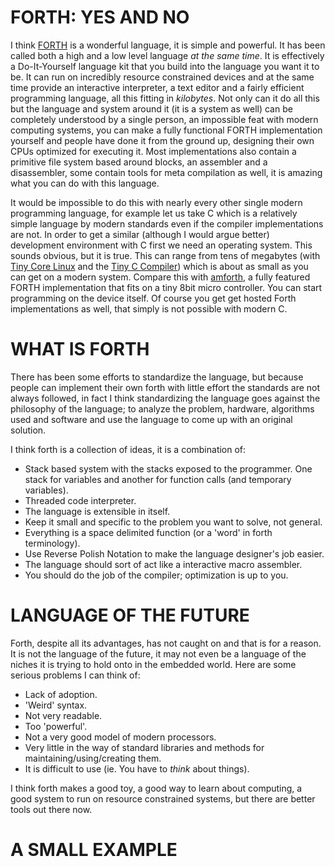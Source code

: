 FORTH: YES AND NO
=================

I think [FORTH](https://en.wikipedia.org/wiki/Forth_%28programming_language%29)
is a wonderful language, it is simple and powerful. It has been called both a
high and a low level language *at the same time*. It is effectively a
Do-It-Yourself language kit that you build into the language you want it to be.
It can run on incredibly resource constrained devices and at the same time
provide an interactive interpreter, a text editor and a fairly efficient
programming language, all this fitting in *kilobytes*. Not only can it do all
this but the language and system around it (it is a system as well) can be
completely understood by a single person, an impossible feat with modern
computing systems, you can make a fully functional FORTH implementation yourself
and people have done it from the ground up, designing their own CPUs optimized
for executing it. Most implementations also contain a primitive file system
based around blocks, an assembler and a disassembler, some contain tools for
meta compilation as well, it is amazing what you can do with this language.

It would be impossible to do this with nearly every other single modern 
programming language, for example let us take C which is a relatively simple
language by modern standards even if the compiler implementations are not. In
order to get a similar (although I would argue better) development environment
with C first we need an operating system. This sounds obvious, but it is true.
This can range from tens of megabytes (with [Tiny Core Linux](http://tinycorelinux.net/downloads.html) 
and the [Tiny C Compiler](http://bellard.org/tcc/)) 
which is about as small as you can get on a
modern system. Compare this with [amforth](http://amforth.sourceforge.net/), a
fully featured FORTH implementation that fits on a tiny 8bit micro controller.
You can start programming on the device itself. Of course you get get hosted
Forth implementations as well, that simply is not possible with modern C. 

WHAT IS FORTH
=============

There has been some efforts to standardize the language, but because people can
implement their own forth with little effort the standards are not always
followed, in fact I think standardizing the language goes against the philosophy
of the language; to analyze the problem, hardware, algorithms used and software
and use the language to come up with an original solution.

I think forth is a collection of ideas, it is a combination of:

* Stack based system with the stacks exposed to the programmer. One stack
for variables and another for function calls (and temporary variables).
* Threaded code interpreter.
* The language is extensible in itself.
* Keep it small and specific to the problem you want to solve, not general.
* Everything is a space delimited function (or a 'word' in forth terminology).
* Use Reverse Polish Notation to make the language designer's job easier.
* The language should sort of act like a interactive macro assembler.
* You should do the job of the compiler; optimization is up to you.

LANGUAGE OF THE FUTURE
======================

Forth, despite all its advantages, has not caught on and that is for a reason.
It is not the language of the future, it may not even be a language of the
niches it is trying to hold onto in the embedded world. Here are some serious
problems I can think of:

* Lack of adoption.
* 'Weird' syntax.
* Not very readable.
* Too 'powerful'.
* Not a very good model of modern processors.
* Very little in the way of standard libraries and methods for
maintaining/using/creating them.
* It is difficult to use (ie. You have to *think* about things).

I think forth makes a good toy, a good way to learn about computing, a good
system to run on resource constrained systems, but there are better tools out
there now.

A SMALL EXAMPLE
===============

